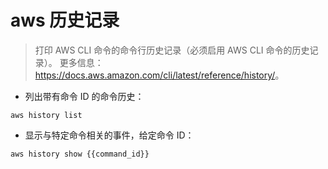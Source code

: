 # aws 历史记录

> 打印 AWS CLI 命令的命令行历史记录（必须启用 AWS CLI 命令的历史记录）。
> 更多信息：<https://docs.aws.amazon.com/cli/latest/reference/history/>。

- 列出带有命令 ID 的命令历史：

`aws history list`

- 显示与特定命令相关的事件，给定命令 ID：

`aws history show {{command_id}}`